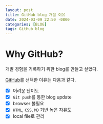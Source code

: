 ```yaml
---
layout: post
title: GitHub blog 개설 이유
date: 2024-03-09 22:50 -0800
categories: [BLOG]
tags: GitHub blog
---
```

# Why GitHub?
개발 경험을 기록하기 위한 blog를 만들고 싶었다.

[GitHub](https://github.com)를 선택한 이유는 다음과 같다.

- [x] 어려운 난이도
- [x] `Git push`를 통한 blog update
- [x] browser 불필요
- [x] `HTML`, `CSS`, `MD` 기반 높은 자유도
- [x] local file로 관리
